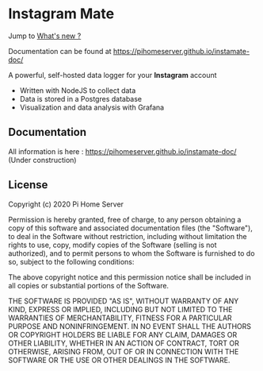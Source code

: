 Instagram Mate
=======================

Jump to [What's new ?](https://github.com/pihomeserver/instamate/blob/master/CHANGELOG.md)

Documentation can be found at https://pihomeserver.github.io/instamate-doc/

A powerful, self-hosted data logger for your **Instagram** account

* Written with NodeJS to collect data
* Data is stored in a Postgres database
* Visualization and data analysis with Grafana


Documentation
-------
All information is here : https://pihomeserver.github.io/instamate-doc/
(Under construction)

License
-------

Copyright (c) 2020 Pi Home Server

Permission is hereby granted, free of charge, to any person obtaining a copy of this software and associated documentation files (the "Software"), to deal in the Software without restriction, including without limitation the rights to use, copy, modify copies of the Software (selling is not authorized), and to permit persons to whom the Software is furnished to do so, subject to the following conditions:

The above copyright notice and this permission notice shall be included in all copies or substantial portions of the Software.

THE SOFTWARE IS PROVIDED "AS IS", WITHOUT WARRANTY OF ANY KIND, EXPRESS OR IMPLIED, INCLUDING BUT NOT LIMITED TO THE WARRANTIES OF MERCHANTABILITY, FITNESS FOR A PARTICULAR PURPOSE AND NONINFRINGEMENT. IN NO EVENT SHALL THE AUTHORS OR COPYRIGHT HOLDERS BE LIABLE FOR ANY CLAIM, DAMAGES OR OTHER LIABILITY, WHETHER IN AN ACTION OF CONTRACT, TORT OR OTHERWISE, ARISING FROM, OUT OF OR IN CONNECTION WITH THE SOFTWARE OR THE USE OR OTHER DEALINGS IN THE SOFTWARE.

